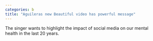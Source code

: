 ```yaml
---
categories: b
title: "Aguileras new Beautiful video has powerful message"
---
```

The singer wants to highlight the impact of social media on our mental health in the last 20 years.